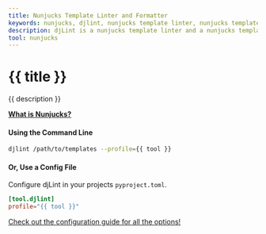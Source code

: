 ```yaml
---
title: Nunjucks Template Linter and Formatter
keywords: nunjucks, djlint, nunjucks template linter, nunjucks template formatter, format nunjucks templates
description: djLint is a nunjucks template linter and a nunjucks template formatter! Take advantage of the pre-build profile when linting and formatting your templates with djLint.
tool: nunjucks
---
```


# {{ title }}

{{ description }}

**[What is Nunjucks?](https://mozilla.github.io/nunjucks/)**

#### Using the Command Line

```bash
djlint /path/to/templates --profile={{ tool }}
```

#### Or, Use a Config File

Configure djLint in your projects `pyproject.toml`.

```toml
[tool.djlint]
profile="{{ tool }}"
```

<div class="box notification is-info is-light">
    <span class="icon is-large"><i class="fas fa-2x fa-arrow-circle-right"></i></span><div class="my-auto ml-3 is-inline-block"><a href="/docs/configuration/">Check out the configuration guide for all the options!</a></div>
</div>

